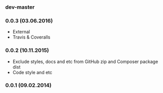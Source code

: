 ### dev-master

### 0.0.3 (03.06.2016)

* External
* Travis & Coveralls

### 0.0.2 (10.11.2015)

* Exclude styles, docs and etc from GitHub zip and Composer package dist
* Code style and etc

### 0.0.1 (09.02.2014)
